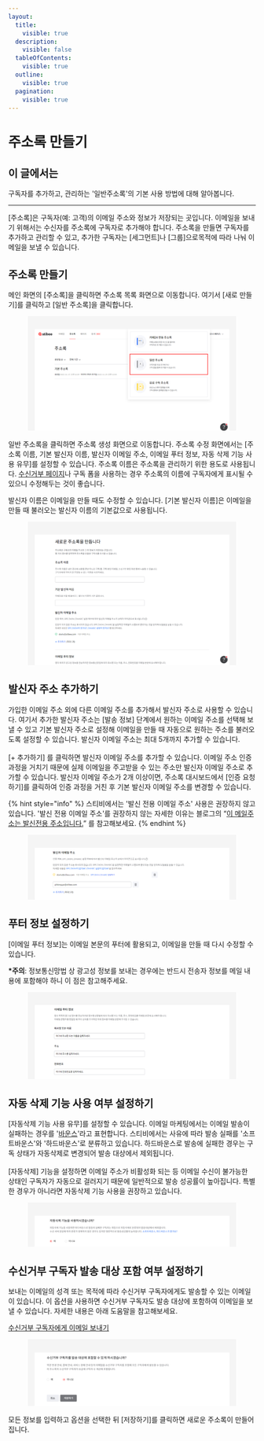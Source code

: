 ```yaml
---
layout:
  title:
    visible: true
  description:
    visible: false
  tableOfContents:
    visible: true
  outline:
    visible: true
  pagination:
    visible: true
---
```


# 주소록 만들기

## 이 글에서는

구독자를 추가하고, 관리하는 '일반주소록'의 기본 사용 방법에 대해 알아봅니다.

***

\[주소록]은 구독자(예: 고객)의 이메일 주소와 정보가 저장되는 곳입니다. 이메일을 보내기 위해서는 수신자를 주소록에 구독자로 추가해야 합니다. 주소록을 만들면 구독자를 추가하고 관리할 수 있고, 추가한 구독자는 \[세그먼트]나 \[그룹]으로목적에 따라 나눠 이메일을 보낼 수 있습니다.&#x20;



## 주소록 만들기 <a href="#h_01gf88hr2750sqpb51k4xxdbj7" id="h_01gf88hr2750sqpb51k4xxdbj7"></a>

메인 화면의 \[주소록]을 클릭하면 주소록 목록 화면으로 이동합니다. 여기서 \[새로 만들기]를 클릭하고 \[일반 주소록]을 클릭합니다.

<figure><img src="../../.gitbook/assets/일반 주소록 만들기.png" alt=""><figcaption></figcaption></figure>

일반 주소록을 클릭하면 주소록 생성 화면으로 이동합니다. 주소록 수정 화면에서는 \[주소록 이름, 기본 발신자 이름, 발신자 이메일 주소, 이메일 푸터 정보, 자동 삭제 기능 사용 유무]를 설정할 수 있습니다.  주소록 이름은 주소록을 관리하기 위한 용도로 사용됩니다. [수신거부 페이지](../../email/edit/unsubscribe.md)나 구독 폼을 사용하는 경우 주소록의 이름에 구독자에게 표시될 수 있으니 수정해두는 것이 좋습니다.

발신자 이름은 이메일을 만들 때도 수정할 수 있습니다. \[기본 발신자 이름]은 이메일을 만들 때 불러오는 발신자 이름의 기본값으로 사용됩니다.

<figure><img src="../../.gitbook/assets/주소록 설정.png" alt=""><figcaption></figcaption></figure>

## 발신자 주소 추가하기 <a href="#h_01gf88jfx86w5ewkkk27bdp48j" id="h_01gf88jfx86w5ewkkk27bdp48j"></a>

가입한 이메일 주소 외에 다른 이메일 주소를 추가해서 발신자 주소로 사용할 수 있습니다. 여기서 추가한 발신자 주소는 \[발송 정보] 단계에서 원하는 이메일 주소를 선택해 보낼 수 있고 기본 발신자 주소로 설정해 이메일을 만들 때 자동으로 원하는 주소를 불러오도록 설정할 수 있습니다. 발신자 이메일 주소는 최대 5개까지 추가할 수 있습니다.\
\
\[+ 추가하기] 를 클릭하면 발신자 이메일 주소를 추가할 수 있습니다. 이메일 주소 인증 과정을 거치기 때문에 실제 이메일을 주고받을 수 있는 주소만 발신자 이메일 주소로 추가할 수 있습니다. 발신자 이메일 주소가 2개 이상이면, 주소록 대시보드에서 \[인증 요청하기]를 클릭하여 인증 과정을 거친 후 기본 발신자 이메일 주소를 변경할 수 있습니다.

{% hint style="info" %}
스티비에서는 '발신 전용 이메일 주소' 사용은 권장하지 않고 있습니다. '발신 전용 이메일 주소'를 권장하지 않는 자세한 이유는 블로그의 “[이 메일주소는 발신전용 주소입니다.](https://blog.stibee.com/%EC%9D%B4-%EB%A9%94%EC%9D%BC%EC%A3%BC%EC%86%8C%EB%8A%94-%EB%B0%9C%EC%8B%A0%EC%A0%84%EC%9A%A9-%EC%A3%BC%EC%86%8C%EC%9E%85%EB%8B%88%EB%8B%A4-8f9806db7768)” 를 참고해보세요.
{% endhint %}

<figure><img src="../../.gitbook/assets/발신자 주소 추가.png" alt=""><figcaption></figcaption></figure>

## 푸터 정보 설정하기

\[이메일 푸터 정보]는 이메일 본문의 푸터에 활용되고, 이메일을 만들 때 다시 수정할 수 있습니다.&#x20;

**\*주의**: 정보통신망법 상 광고성 정보를 보내는 경우에는 반드시 전송자 정보를 메일 내용에 포함해야 하니 이 점은 참고해주세요.

<figure><img src="../../.gitbook/assets/푸터 정보 추가.png" alt=""><figcaption></figcaption></figure>

## 자동 삭제 기능 사용 여부 설정하기

\[자동삭제 기능 사용 유무]를 설정할 수 있습니다. 이메일 마케팅에서는 이메일 발송이 실패하는 경우를 '[바운스](../../email/analytics/email-detailed-statistics.md#h\_01gfmfz4vxk1e8gds0mhbttyrm)'라고 표현합니다. 스티비에서는 사유에 따라 발송 실패를 '소프트바운스'와 '하드바운스'로 분류하고 있습니다. 하드바운스로 발송에 실패한 경우는 구독 상태가 자동삭제로 변경되어 발송 대상에서 제외됩니다. \
\
\[자동삭제] 기능을 설정하면 이메일 주소가 비활성화 되는 등 이메일 수신이 불가능한 상태인 구독자가 자동으로 걸러지기 때문에 일반적으로 발송 성공률이 높아집니다. 특별한 경우가 아니라면 자동삭제 기능 사용을 권장하고 있습니다.

<figure><img src="../../.gitbook/assets/주소록 만들기_자동삭제.png" alt=""><figcaption></figcaption></figure>

## 수신거부 구독자 발송 대상 포함 여부 설정하기

보내는 이메일의 성격 또는 목적에 따라 수신거부 구독자에게도 발송할 수 있는 이메일이 있습니다. 이 옵션을 사용하면 수신거부 구독자도 발송 대상에 포함하여 이메일을 보낼 수 있습니다. 자세한 내용은 아래 도움말을 참고해보세요.

[수신거부 구독자에게 이메일 보내기](../../email/send/send-email-unsubscribed-subscriber.md)

<figure><img src="../../.gitbook/assets/주소록 만들기_수신거부.png" alt=""><figcaption></figcaption></figure>

모든 정보를 입력하고 옵션을 선택한 뒤 \[저장하기]를 클릭하면 새로운 주소록이 만들어집니다.

